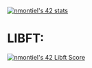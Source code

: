 [![nmontiel's 42 stats](https://badge42.vercel.app/api/v2/clgxuihg7003608l92rk5ua9w/stats?cursusId=21&coalitionId=275)](https://github.com/JaeSeoKim/badge42)


# LIBFT:
[![nmontiel's 42 Libft Score](https://badge42.vercel.app/api/v2/clgxuihg7003608l92rk5ua9w/project/3067093)](https://github.com/JaeSeoKim/badge42)
